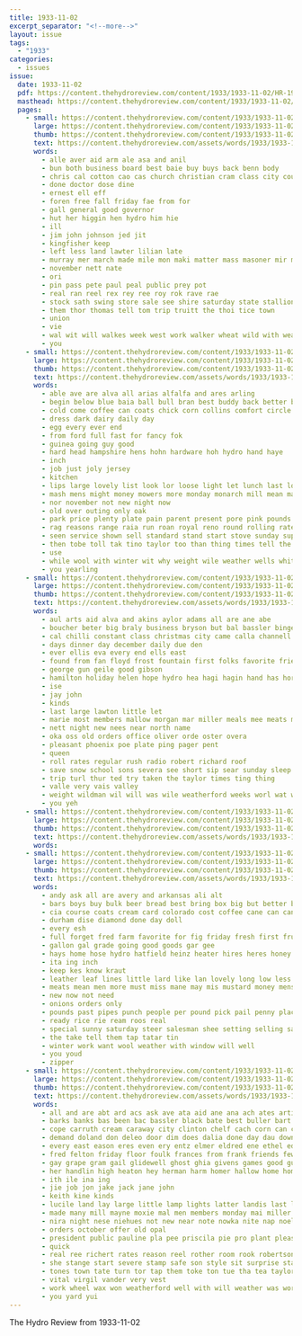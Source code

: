 ```yaml
---
title: 1933-11-02
excerpt_separator: "<!--more-->"
layout: issue
tags:
  - "1933"
categories:
  - issues
issue:
  date: 1933-11-02
  pdf: https://content.thehydroreview.com/content/1933/1933-11-02/HR-1933-11-02.pdf
  masthead: https://content.thehydroreview.com/content/1933/1933-11-02/masthead/HR-1933-11-02.jpg
  pages:
    - small: https://content.thehydroreview.com/content/1933/1933-11-02/small/HR-1933-11-02-01.jpg
      large: https://content.thehydroreview.com/content/1933/1933-11-02/large/HR-1933-11-02-01.jpg
      thumb: https://content.thehydroreview.com/content/1933/1933-11-02/thumbnails/HR-1933-11-02-01.jpg
      text: https://content.thehydroreview.com/assets/words/1933/1933-11-02/HR-1933-11-02-01.txt
      words:
        - alle aver aid arm ale asa and anil
        - bun both business board best baie buy buys back benn body
        - chris cal cotton cao cas church christian cram class city county can cheek company
        - done doctor dose dine
        - ernest ell eff
        - foren free fall friday fae from for
        - gall general good governor
        - hut her higgin hen hydro him hie
        - ill
        - jim john johnson jed jit
        - kingfisher keep
        - left less land lawter lilian late
        - murray mer march made mile mon maki matter mass masoner mir mat
        - november nett nate
        - ori
        - pin pass pete paul peal public prey pot
        - real ran reel rex rey ree roy rok rave rae
        - stock sath swing store sale see shire saturday state stallion serro send start second sat show special star
        - them thor thomas tell tom trip truitt the thoi tice town
        - union
        - vie
        - wal wit will walkes week west work walker wheat wild with weare
        - you
    - small: https://content.thehydroreview.com/content/1933/1933-11-02/small/HR-1933-11-02-02.jpg
      large: https://content.thehydroreview.com/content/1933/1933-11-02/large/HR-1933-11-02-02.jpg
      thumb: https://content.thehydroreview.com/content/1933/1933-11-02/thumbnails/HR-1933-11-02-02.jpg
      text: https://content.thehydroreview.com/assets/words/1933/1933-11-02/HR-1933-11-02-02.txt
      words:
        - able ave are alva all arias alfalfa and ares arling
        - begin below blue baia ball bull bran best buddy back better bring beat buy bros bound
        - cold come coffee can coats chick corn collins comfort circle cast cake china city
        - dress dark dairy daily day
        - egg every ever end
        - from ford full fast for fancy fok
        - guinea going guy good
        - hard head hampshire hens hohn hardware hoh hydro hand haye
        - inch
        - job just joly jersey
        - kitchen
        - lips large lovely list look lor loose light let lunch last long
        - mash mens might money mowers more monday monarch mill mean mail must
        - nor november not new night now
        - old over outing only oak
        - park price plenty plate pain parent present pore pink pounds part plain
        - rag reasons range raia run roan royal reno round rolling rates
        - seen service shown sell standard stand start stove sunday supply save saturday scott silk shorts spies still stock size she stores small see
        - then tobe toll tak tino taylor too than thing times tell the tow tur
        - use
        - while wool with winter wit why weight wile weather wells white wicks work will week
        - you yearling
    - small: https://content.thehydroreview.com/content/1933/1933-11-02/small/HR-1933-11-02-03.jpg
      large: https://content.thehydroreview.com/content/1933/1933-11-02/large/HR-1933-11-02-03.jpg
      thumb: https://content.thehydroreview.com/content/1933/1933-11-02/thumbnails/HR-1933-11-02-03.jpg
      text: https://content.thehydroreview.com/assets/words/1933/1933-11-02/HR-1933-11-02-03.txt
      words:
        - aul arts aid alva and akins aylor adams all are ane abe
        - boucher beter big braly business bryson but bal bassler binger bel brides bright been brother
        - cal chilli constant class christmas city came calla channell coy cor cant coffee calle childre
        - days dinner day december daily due den
        - ever ellis eva every end ells east
        - found from fan floyd frost fountain first folks favorite friends frank fam far for fate
        - george gun geile good gibson
        - hamilton holiday helen hope hydro hea hagi hagin hand has hore hour holton halls hinton hunt honor hot home harold hee
        - ise
        - jay john
        - kinds
        - last large lawton little let
        - marie most members mallow morgan mar miller meals mee meats made monday min man milton meadows
        - nett night new nees near north name
        - oka oss old orders office oliver orde oster overa
        - pleasant phoenix poe plate ping pager pent
        - queen
        - roll rates regular rush radio robert richard roof
        - save snow school sons severa see short sip sear sunday sleep soria she supply sickles sick send service special
        - trip turl thur ted try taken the taylor times ting thing
        - valle very vais valley
        - weight wildman wil will was wile weatherford weeks worl wat wells with week wilt wife west
        - you yeh
    - small: https://content.thehydroreview.com/content/1933/1933-11-02/small/HR-1933-11-02-04.jpg
      large: https://content.thehydroreview.com/content/1933/1933-11-02/large/HR-1933-11-02-04.jpg
      thumb: https://content.thehydroreview.com/content/1933/1933-11-02/thumbnails/HR-1933-11-02-04.jpg
      text: https://content.thehydroreview.com/assets/words/1933/1933-11-02/HR-1933-11-02-04.txt
      words:
    - small: https://content.thehydroreview.com/content/1933/1933-11-02/small/HR-1933-11-02-05.jpg
      large: https://content.thehydroreview.com/content/1933/1933-11-02/large/HR-1933-11-02-05.jpg
      thumb: https://content.thehydroreview.com/content/1933/1933-11-02/thumbnails/HR-1933-11-02-05.jpg
      text: https://content.thehydroreview.com/assets/words/1933/1933-11-02/HR-1933-11-02-05.txt
      words:
        - andy ask all are avery and arkansas ali alt
        - bars boys buy bulk beer bread best bring box big but better brand buys
        - cia course coats cream card colorado cost coffee cane can cant cains company carton care carruth come cabbage christmas carry cash
        - durham dise diamond done day doll
        - every esh
        - full forget fred farm favorite for fig friday fresh first fruits fine
        - gallon gal grade going good goods gar gee
        - hays home hose hydro hatfield heinz heater hires heres honey hams hand how hover hens hardware
        - ita ing inch
        - keep kes know kraut
        - leather leaf lines little lard like lan lovely long low less line
        - meats mean men more must miss mane may mis mustard money mens manery
        - new now not need
        - onions orders only
        - pounds past pipes punch people per pound pick pail penny place pears pees pure
        - ready rice rie ream roos real
        - special sunny saturday steer salesman shee setting selling save sick service shoats store sella seen stove summer stock start secret safe see silk
        - the take tell them tap tatar tin
        - winter work want wool weather with window will well
        - you youd
        - zipper
    - small: https://content.thehydroreview.com/content/1933/1933-11-02/small/HR-1933-11-02-06.jpg
      large: https://content.thehydroreview.com/content/1933/1933-11-02/large/HR-1933-11-02-06.jpg
      thumb: https://content.thehydroreview.com/content/1933/1933-11-02/thumbnails/HR-1933-11-02-06.jpg
      text: https://content.thehydroreview.com/assets/words/1933/1933-11-02/HR-1933-11-02-06.txt
      words:
        - all and are abt ard acs ask ave ata aid ane ana ach ates artie art anil
        - barks banks bas been bac bassler black bate best buller bart baso business bell bayer bottle ballew bridge brooms
        - cope carruth cream caraway city clinton chelf cach corn can come core call carl con company coffee class came chittenden
        - demand doland don deleo door dim does dalia done day dau down dae doing december during
        - every east eason eres even ery entz elmer eldred ene ethel edith elaine eld
        - fred felton friday floor foulk frances from frank friends few frid ford folks first for frederick force
        - gay grape gram gail glidewell ghost ghia givens games good guy game gave glass given geary gut graff
        - her handlin high heaton hey herman harm homer hallow home homma halls homa hust hop heart hold hall hydro henry heming henty herbert hard hafer had
        - ith ile ina ing
        - jie job jon jake jack jane john
        - keith kine kinds
        - lucile land lay large little lamp lights latter landis last lea lemon
        - made many mill mayne moxie mal men members monday mai miller melka miss mae mon mail
        - nira night nese niehues not new near note nowka nite nap noel november noon nims
        - orders october offer old opal
        - president public pauline pla pee priscila pie pro plant pleasant piano pack part pas pon present
        - quick
        - real ree richert rates reason reel rother room rook robertson rex
        - she stange start severe stamp safe son style sit surprise staci sale soe shaw service see spas star sac staff sabet servi school stockton sunday short spies staples smith saturday special safer sang standard
        - tones town tate turn tor tap them toke ton tue tha tea taylor times the tame thomas tex tes taken tie trailer tri try
        - vital virgil vander very vest
        - work wheel wax won weatherford well with will weather was works week willi whitley want wall wind went wit warkentin weeks wee wells
        - you yard yui
---
```


The Hydro Review from 1933-11-02

<!--more-->

